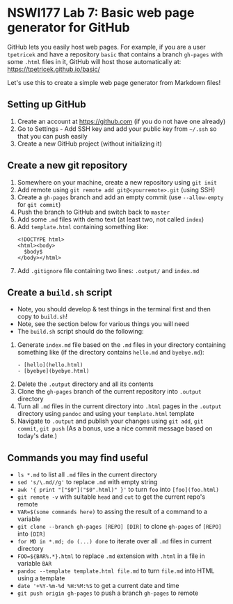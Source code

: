 # NSWI177 Lab 7: Basic web page generator for GitHub

GitHub lets you easily host web pages. For example, if you are a user `tpetricek` and
have a repository `basic` that contains a branch `gh-pages` with some `.html` files
in it, GitHub will host those automatically at: https://tpetricek.github.io/basic/

Let's use this to create a simple web page generator from Markdown files!

## Setting up GitHub

1. Create an account at https://github.com (if you do not have one already)
2. Go to Settings - Add SSH key and add your public key from `~/.ssh` so that you can push easily
3. Create a new GitHub project (without initializing it)

## Create a new git repository

1. Somewhere on your machine, create a new repository using `git init`
2. Add remote using `git remote add git@<yourremote>.git` (using SSH)
3. Create a `gh-pages` branch and add an empty commit (use `--allow-empty` for `git commit`)
4. Push the branch to GitHub and switch back to `master`
5. Add some `.md` files with demo text (at least two, not called `index`)
6. Add `template.html` containing something like:
   ```
   <!DOCTYPE html>
   <html><body>
     $body$
   </body></html>
   ```
7. Add `.gitignore` file containing two lines: `.output/` and `index.md`

## Create a `build.sh` script

- Note, you should develop & test things in the terminal first and then copy to `build.sh`!
- Note, see the section below for various things you will need
- The `build.sh` script should do the following:

1. Generate `index.md` file based on the `.md` files in your directory containing something
   like (if the directory contains `hello.md` and `byebye.md`):
   ```
   - [hello](hello.html)
   - [byebye](byebye.html)
   ```
2.  Delete the `.output` directory and all its contents
3.  Clone the `gh-pages` branch of the current repository into `.output` directory
4.  Turn all `.md` files in the current directory into `.html` pages in the `.output` directory
    using `pandoc` and using your `template.html` template
5.  Navigate to `.output` and publish your changes using `git add`, `git commit`, `git push`
  (As a bonus, use a nice commit message based on today's date.)

## Commands you may find useful

- `ls *.md` to list all `.md` files in the current directory
- `sed 's/\.md//g'` to replace `.md` with empty string
- `awk '{ print "["$0"]("$0".html)" }'` to turn `foo` into `[foo](foo.html)`
- `git remote -v` with suitable `head` and `cut` to get the current repo's remote
- `VAR=$(some commands here)` to assing the result of a command to a variable
- `git clone --branch gh-pages [REPO] [DIR]` to clone `gh-pages` of `[REPO]` into `[DIR]`
- `for MD in *.md; do (...) done` to iterate over all `.md` files in current directory
- `FOO=${BAR%.*}.html` to replace `.md` extension with `.html` in a file in variable `BAR`
- `pandoc --template template.html file.md` to turn `file.md` into HTML using a template
- `date '+%Y-%m-%d %H:%M:%S` to get a current date and time
- `git push origin gh-pages` to push a branch `gh-pages` to remote
